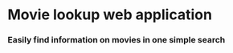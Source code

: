 <h1> Movie lookup web application </h1>
<h3> Easily find information on movies in one simple search </h3>
